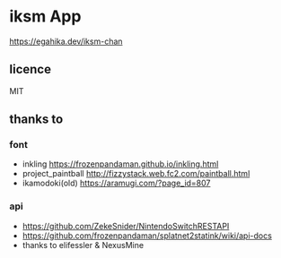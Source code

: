# iksm App

<https://egahika.dev/iksm-chan>

## licence

MIT

## thanks to

### font

- inkling <https://frozenpandaman.github.io/inkling.html>
- project_paintball <http://fizzystack.web.fc2.com/paintball.html>
- ikamodoki(old) <https://aramugi.com/?page_id=807>

### api

- <https://github.com/ZekeSnider/NintendoSwitchRESTAPI>
- <https://github.com/frozenpandaman/splatnet2statink/wiki/api-docs>
- thanks to elifessler & NexusMine
